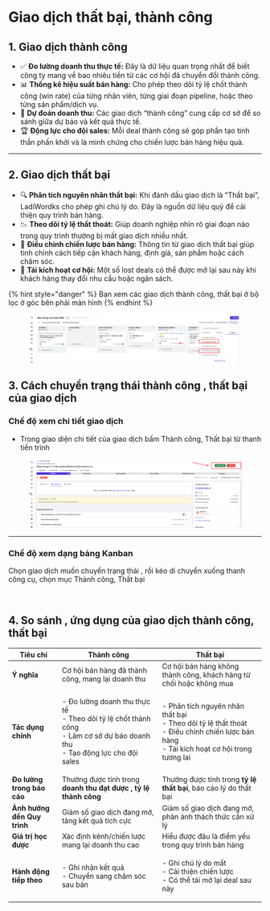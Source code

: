 # Giao dịch thất bại, thành công

## 1. Giao dịch thành công&#x20;

* ✅ **Đo lường doanh thu thực tế:** Đây là dữ liệu quan trọng nhất để biết công ty mang về bao nhiêu tiền từ các cơ hội đã chuyển đổi thành công.
* 📊 **Thống kê hiệu suất bán hàng:** Cho phép theo dõi tỷ lệ chốt thành công (win rate) của từng nhân viên, từng giai đoạn pipeline, hoặc theo từng sản phẩm/dịch vụ.
* 🔮 **Dự đoán doanh thu:** Các giao dịch “thành công” cung cấp cơ sở để so sánh giữa dự báo  và kết quả thực tế.
* 🏆 **Động lực cho đội sales:** Mỗi deal thành công sẽ góp phần tạo tinh thần phấn khởi và là minh chứng cho chiến lược bán hàng hiệu quả.

***

## 2. Giao dịch thất bại

* 🔍 **Phân tích nguyên nhân thất bại:** Khi đánh dấu giao dịch là “Thất bại”, LadiWordks  cho phép ghi chú lý do. Đây là nguồn dữ liệu quý để cải thiện quy trình bán hàng.
* 📉 **Theo dõi tỷ lệ thất thoát:** Giúp doanh nghiệp nhìn rõ giai đoạn nào trong quy trình thường bị mất giao dịch nhiều nhất.
* 🧩 **Điều chỉnh chiến lược bán hàng:** Thông tin từ giao dịch thất bại giúp tinh chỉnh cách tiếp cận khách hàng, định giá, sản phẩm hoặc cách chăm sóc.
* 🔄 **Tái kích hoạt cơ hội:** Một số lost deals có thể được mở lại sau này khi khách hàng thay đổi nhu cầu hoặc ngân sách.

{% hint style="danger" %}
Bạn xem các giao dịch thành công, thất bại ở bộ lọc ở góc bên phải màn hình&#x20;
{% endhint %}

<figure><img src="../../../.gitbook/assets/image (2) (1) (1) (1) (1) (1) (1).png" alt=""><figcaption></figcaption></figure>



## 3. Cách chuyển trạng thái thành công , thất bại của giao dịch&#x20;

### Chế độ xem chi tiết giao dịch&#x20;

* Trong giao diện chi tiết của giao dịch bấm Thành công, Thất bại  từ thanh tiến trình&#x20;

<figure><img src="../../../.gitbook/assets/image (3) (1) (1) (1) (1) (1).png" alt=""><figcaption></figcaption></figure>



***

### Chế độ xem dạng bảng Kanban

Chọn giao dịch muốn chuyển trạng thái , rồi kéo di chuyển xuống thanh công cụ, chọn mục Thành công, Thất bại&#x20;

<figure><img src="../../../.gitbook/assets/giai doạn 3.gif" alt=""><figcaption></figcaption></figure>

## 4. So sánh , ứng dụng của giao dịch thành công, thất bại&#x20;

| Tiêu chí                    | **Thành công**                                                                                                                          | **Thất bại**                                                                                                                                         |
| --------------------------- | --------------------------------------------------------------------------------------------------------------------------------------- | ---------------------------------------------------------------------------------------------------------------------------------------------------- |
| **Ý nghĩa**                 | Cơ hội bán hàng đã thành công, mang lại doanh thu                                                                                       | Cơ hội bán hàng không thành công, khách hàng từ chối hoặc không mua                                                                                  |
| **Tác dụng chính**          | <p>- Đo lường doanh thu thực tế<br>- Theo dõi tỷ lệ chốt thành công<br>- Làm cơ sở dự báo doanh thu<br>- Tạo động lực cho đội sales</p> | <p>- Phân tích nguyên nhân thất bại<br>- Theo dõi tỷ lệ thất thoát<br>- Điều chỉnh chiến lược bán hàng<br>- Tái kích hoạt cơ hội trong tương lai</p> |
| **Đo lường trong báo cáo**  | Thường được tính trong **doanh thu đạt được , tỷ lệ thành công**                                                                        | Thường được tính trong **tỷ lệ thất bại**, báo cáo lý do thất bại                                                                                    |
| **Ảnh hưởng đến Quy trình** | Giảm số giao dịch đang mở, tăng kết quả tích cực                                                                                        | Giảm số giao dịch đang mở, phản ánh thách thức cần xử lý                                                                                             |
| **Giá trị học được**        | Xác định kênh/chiến lược mang lại doanh thu cao                                                                                         | Hiểu được đâu là điểm yếu trong quy trình bán hàng                                                                                                   |
| **Hành động tiếp theo**     | <p>- Ghi nhận kết quả<br>- Chuyển sang chăm sóc sau bán</p>                                                                             | <p>- Ghi chú lý do mất<br>- Cải thiện chiến lược<br>- Có thể tái mở lại deal sau này</p>                                                             |
